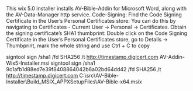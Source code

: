 ﻿This wix 5.0 installer installs AV-Bible-Addin for Microsoft Word, along with the AV-Data-Manager http service.
Code-Signing:
Find the Code Signing Certificate in the User’s Personal Certificates store: You can do this by navigating to Certificates - Current User → Personal → Certificates.
Obtain the signing certificate’s SHA1 thumbprint: Double click on the Code Signing Certificate in the User’s Personal Certificates store, go to Details → Thumbprint, mark the whole string and use Ctrl + C to copy

signtool sign /sha1 <thumprint> /fd SHA256 /t http://timestamp.digicert.com AV-Addin-Wix5-Installer.msi
signtool sign /sha1 9c1afb1d88ed7e39f8408864042b6a02bd64dd42 /fd SHA256 /t http://timestamp.digicert.com C:\src\AV-Bible-Installer\Build_MSIX_APPXSetupFiles\AV-Bible-x64.msix
